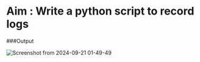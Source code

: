 # Aim : Write a python script to record logs

###Output

![Screenshot from 2024-09-21 01-49-49](https://github.com/user-attachments/assets/27a43817-37b0-4a3f-b655-8f6c32cf2b7c)



